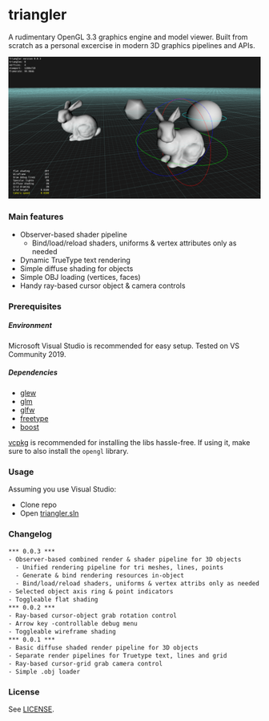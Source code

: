 # triangler

A rudimentary OpenGL 3.3 graphics engine and model viewer. Built from scratch as a personal excercise in modern 3D graphics pipelines and APIs.

![Screenshot](/misc/triangler.png?raw=true "A couple of Stanford bunnies and other objects visualized in triangler")

### Main features
* Observer-based shader pipeline
  * Bind/load/reload shaders, uniforms & vertex attributes only as needed
* Dynamic TrueType text rendering
* Simple diffuse shading for objects
* Simple OBJ loading (vertices, faces)
* Handy ray-based cursor object & camera controls

### Prerequisites
##### Environment
Microsoft Visual Studio is recommended for easy setup. Tested on VS Community 2019.
##### Dependencies
- [glew](http://glew.sourceforge.net)
- [glm](https://glm.g-truc.net)
- [glfw](https://glfw.org)
- [freetype](https://freetype.org)
- [boost](https://boost.org)

[vcpkg](https://github.com/microsoft/vcpkg) is recommended for installing the libs hassle-free. If using it, make sure to also install the `opengl` library.

### Usage
Assuming you use Visual Studio:
- Clone repo
- Open [triangler.sln](/triangler.sln)

### Changelog
```
*** 0.0.3 ***
- Observer-based combined render & shader pipeline for 3D objects
  - Unified rendering pipeline for tri meshes, lines, points
  - Generate & bind rendering resources in-object
  - Bind/load/reload shaders, uniforms & vertex attribs only as needed
- Selected object axis ring & point indicators
- Toggleable flat shading
*** 0.0.2 ***
- Ray-based cursor-object grab rotation control
- Arrow key -controllable debug menu
- Toggleable wireframe shading
*** 0.0.1 ***
- Basic diffuse shaded render pipeline for 3D objects
- Separate render pipelines for Truetype text, lines and grid
- Ray-based cursor-grid grab camera control
- Simple .obj loader
```

### License
See [LICENSE](/LICENSE).
